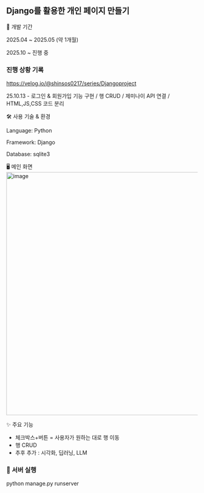 ## Django를 활용한 개인 페이지 만들기 ##

📅 개발 기간

2025.04 ~ 2025.05 (약 1개월)

2025.10 ~ 진행 중

### 진행 상황 기록 ###

https://velog.io/@shinsos0217/series/Djangoproject

25.10.13 - 로그인 & 회원가입 기능 구현 / 행 CRUD / 제미나이 API 연결 / HTML,JS,CSS 코드 분리

🛠 사용 기술 & 환경

Language: Python

Framework: Django

Database: sqlite3

🖥 메인 화면
<img width="1260" height="640" alt="image" src="https://github.com/user-attachments/assets/ce335a43-db2b-451d-b731-6d09cde8bdcd" />

✨ 주요 기능
- 체크박스+버튼 = 사용자가 원하는 대로 행 이동
- 행 CRUD
- 추후 추가 : 시각화, 딥러닝, LLM

### 🚀 서버 실행 ###
python manage.py runserver